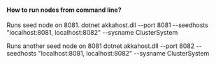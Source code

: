 ﻿
#### How to run nodes from command line?

Runs seed node on 8081.
dotnet akkahost.dll --port  8081 --seedhosts "localhost:8081, localhost:8082" --sysname ClusterSystem
 
Runs another seed node on 8081
dotnet akkahost.dll --port  8082 --seedhosts "localhost:8081, localhost:8082" --sysname ClusterSystem